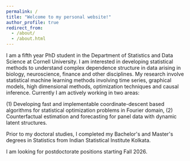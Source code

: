 ```yaml
---
permalink: /
title: "Welcome to my personal website!"
author_profile: true
redirect_from: 
  - /about/
  - /about.html
---
```


I am a fifth year PhD student in the Department of Statistics and Data Science at Cornell University. I am interested in developing statistical methods to understand complex dependence structure in data arising in biology, neuroscience, finance and other disciplines. My research involve statistical machine learning methods involving time series, graphical models, high dimensional methods, optimization techniques and causal inference. Currently I am actively working in two areas: 

(1) Developing fast and implementable coordinate-descent based algorithms for statistical optimization problems in Fourier domain, 
(2) Counterfactual estimation and forecasting for panel data with dynamic latent structures. 

Prior to my doctoral studies, I completed my Bachelor's and Master's degrees in Statistics from Indian Statistical Institute Kolkata.

I am looking for postdoctorate positions starting Fall 2026.

